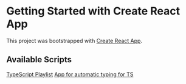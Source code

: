 # Getting Started with Create React App

This project was bootstrapped with [Create React App](https://github.com/facebook/create-react-app).

## Available Scripts

[TypeScript Playlist](https://www.youtube.com/playlist?list=PLCKuOXG0bPi26-eawizqyLOgM7j66H_4M)
[App for automatic typing for TS](https://app.quicktype.io/)
